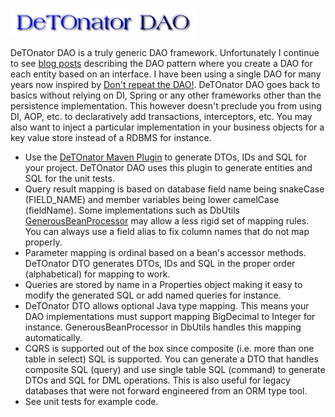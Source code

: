 ![Title](images/title.png)

DeTOnator DAO is a truly generic DAO framework. Unfortunately I continue to see [blog posts](https://www.baeldung.com/java-dao-pattern)
describing the DAO pattern where you create a DAO for each entity based on an interface. I have been using a single DAO for many years
now inspired by [Don't repeat the DAO!](https://www.ibm.com/developerworks/library/j-genericdao/index.html). DeTOnator DAO goes back to
basics without relying on DI, Spring or any other frameworks other than the persistence implementation. This however doesn't preclude
you from using DI, AOP, etc. to declaratively add transactions, interceptors, etc. You may also want to inject a particular
implementation in your business objects for a key value store instead of a RDBMS for instance.
* Use the [DeTOnator Maven Plugin](https://github.com/sgjava/detonator/tree/master/detonator-maven-plugin) to generate DTOs, IDs and SQL
for your project. DeTOnator DAO uses this plugin to generate entities and SQL for the unit tests.
* Query result mapping is based on database field name being snakeCase (FIELD_NAME) and member variables being lower camelCase
(fieldName). Some implementations such as
DbUtils [GenerousBeanProcessor](https://commons.apache.org/proper/commons-dbutils/apidocs/org/apache/commons/dbutils/GenerousBeanProcessor.html)
may allow a less rigid set of mapping rules. You can always use a field alias to fix column names that do not map properly.
* Parameter mapping is ordinal based on a bean's accessor methods. DeTOnator DTO generates DTOs, IDs and SQL in the proper order
(alphabetical) for mapping to work.
* Queries are stored by name in a Properties object making it easy to modify the generated SQL or add named queries for instance.
* DeTOnator DTO allows optional Java type mapping. This means your DAO implementations must support mapping BigDecimal to Integer for
instance. GenerousBeanProcessor in DbUtils handles this mapping automatically.
* CQRS is supported out of the box since composite (i.e. more than one table in select) SQL is supported. You can generate a DTO that
handles composite SQL (query) and use single table SQL (command) to generate DTOs and SQL for DML operations. This is also useful
for legacy databases that were not forward engineered from an ORM type tool.
* See unit tests for example code.

